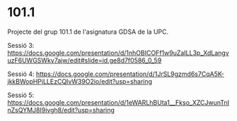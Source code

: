 # 101.1
Projecte del grup 101.1 de l'asignatura GDSA de la UPC. 

Sessió 3:
https://docs.google.com/presentation/d/1nhOBICOFf1w9uZaILL3p_XdLangvuzF6UWGSWky7ajw/edit#slide=id.ge8d7f0586_0_59

Sessió 4:
https://docs.google.com/presentation/d/1JrSL9gzmd6s7CqA5K-jkkBWopHPjLLEzCQIvW39O2io/edit?usp=sharing

Sessió 5:
https://docs.google.com/presentation/d/1eWARLhBUta1__Fkso_XZCJwunTnInZsQYMJ8I9ivgh8/edit?usp=sharing


